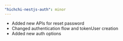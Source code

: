 ```yaml
---
"hichchi-nestjs-auth": minor
---
```


- Added new APIs for reset password
- Changed authentication flow and tokenUser creation
- Added new auth options
